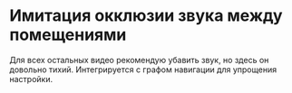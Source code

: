 # Имитация окклюзии звука между помещениями 
 Для всех остальных видео рекомендую убавить звук, но здесь он довольно тихий. Интегрируется с графом навигации для упрощения настройки. 
